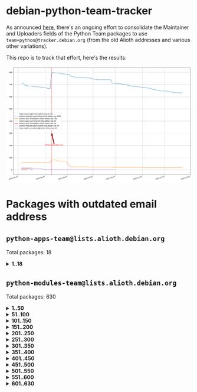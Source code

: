 # debian-python-team-tracker



As announced [here](https://lists.debian.org/debian-python/2021/08/msg00006.html), there's an ongoing effort to consolidate the Maintainer and Uploaders fields of the Python Team packages to use `team+python@tracker.debian.org` (from the old Alioth addresses and various other variations).



This repo is to track that effort, here's the results:



![Python team emails](images/python_team_emails.svg)


# Packages with outdated email address

## `python-apps-team@lists.alioth.debian.org`
Total packages: 18
<details>
<summary><b>1..18</b></summary>


| # | Package | Version |
| --- | --- | --- |
| 1 | [ctop](https://tracker.debian.org/ctop) | 1.0.0-2.1 |
| 2 | [cython](https://tracker.debian.org/cython) | 0.29.14-1 |
| 3 | [db2twitter](https://tracker.debian.org/db2twitter) | 0.6-1.1 |
| 4 | [dodgy](https://tracker.debian.org/dodgy) | 0.1.9-3 |
| 5 | [etm](https://tracker.debian.org/etm) | 3.2.30-1.1 |
| 6 | [firmware-microbit-micropython](https://tracker.debian.org/firmware-microbit-micropython) | 1.0.1-2 |
| 7 | [freealchemist](https://tracker.debian.org/freealchemist) | 0.5-1.1 |
| 8 | [kanboard-cli](https://tracker.debian.org/kanboard-cli) | 0.0.2-1.1 |
| 9 | [lightyears](https://tracker.debian.org/lightyears) | 1.4-2 |
| 10 | [muttdown](https://tracker.debian.org/muttdown) | 0.3.4-1 |
| 11 | [pelican](https://tracker.debian.org/pelican) | 4.0.1+dfsg-1.1 |
| 12 | [pipenv](https://tracker.debian.org/pipenv) | 11.9.0-1.1 |
| 13 | [prospector](https://tracker.debian.org/prospector) | 1.1.7-2 |
| 14 | [pybik](https://tracker.debian.org/pybik) | 3.0-3.1 |
| 15 | [retweet](https://tracker.debian.org/retweet) | 0.10-1.1 |
| 16 | [sen](https://tracker.debian.org/sen) | 0.6.1-0.1 |
| 17 | [sinntp](https://tracker.debian.org/sinntp) | 1.6-1.2 |
| 18 | [smem](https://tracker.debian.org/smem) | 1.5-1.1 |
</details>

## `python-modules-team@lists.alioth.debian.org`
Total packages: 630
<details>
<summary><b>1..50</b></summary>


| # | Package | Version |
| --- | --- | --- |
| 1 | [anorack](https://tracker.debian.org/anorack) | 0.2.7-1 |
| 2 | [anosql](https://tracker.debian.org/anosql) | 1.0.1-1 |
| 3 | [appdirs](https://tracker.debian.org/appdirs) | 1.4.4-1 |
| 4 | [asn1crypto](https://tracker.debian.org/asn1crypto) | 1.4.0-1 |
| 5 | [astral](https://tracker.debian.org/astral) | 1.6.1-2 |
| 6 | [authres](https://tracker.debian.org/authres) | 1.2.0-2 |
| 7 | [automat](https://tracker.debian.org/automat) | 20.2.0-1 |
| 8 | [azure-cosmos-table-python](https://tracker.debian.org/azure-cosmos-table-python) | 1.0.5+git20191025-5 |
| 9 | [bdist-nsi](https://tracker.debian.org/bdist-nsi) | 0.1.5-2 |
| 10 | [behave](https://tracker.debian.org/behave) | 1.2.6-3 |
| 11 | [bernhard](https://tracker.debian.org/bernhard) | 0.2.6-2 |
| 12 | [betamax](https://tracker.debian.org/betamax) | 0.8.1-2 |
| 13 | [bibtexparser](https://tracker.debian.org/bibtexparser) | 1.1.0+ds-3 |
| 14 | [binaryornot](https://tracker.debian.org/binaryornot) | 0.4.4+dfsg-4 |
| 15 | [bitstruct](https://tracker.debian.org/bitstruct) | 8.9.0-1 |
| 16 | [case](https://tracker.debian.org/case) | 1.5.3+dfsg-3 |
| 17 | [celery-batches](https://tracker.debian.org/celery-batches) | 0.2-2 |
| 18 | [celery-haystack](https://tracker.debian.org/celery-haystack) | 0.10-4 |
| 19 | [cerealizer](https://tracker.debian.org/cerealizer) | 0.8.1-3 |
| 20 | [chardet](https://tracker.debian.org/chardet) | 4.0.0-1 |
| 21 | [chargebee-python](https://tracker.debian.org/chargebee-python) | 1.6.6-1 |
| 22 | [chargebee2-python](https://tracker.debian.org/chargebee2-python) | 2.7.3-1 |
| 23 | [circuits](https://tracker.debian.org/circuits) | 3.1.0+ds1-2 |
| 24 | [codicefiscale](https://tracker.debian.org/codicefiscale) | 0.9+ds0-2 |
| 25 | [colorclass](https://tracker.debian.org/colorclass) | 2.2.0-2.1 |
| 26 | [colorspacious](https://tracker.debian.org/colorspacious) | 1.1.2-2 |
| 27 | [commonmark](https://tracker.debian.org/commonmark) | 0.9.1-3 |
| 28 | [constantly](https://tracker.debian.org/constantly) | 15.1.0-2 |
| 29 | [contextlib2](https://tracker.debian.org/contextlib2) | 0.6.0.post1-1 |
| 30 | [cookiecutter](https://tracker.debian.org/cookiecutter) | 1.7.3-1 |
| 31 | [coreapi](https://tracker.debian.org/coreapi) | 2.3.3-4 |
| 32 | [coreschema](https://tracker.debian.org/coreschema) | 0.0.4-3 |
| 33 | [cov-core](https://tracker.debian.org/cov-core) | 1.15.0-3 |
| 34 | [cppy](https://tracker.debian.org/cppy) | 1.1.0-2 |
| 35 | [cram](https://tracker.debian.org/cram) | 0.7-4 |
| 36 | [cssutils](https://tracker.debian.org/cssutils) | 1.0.2-3 |
| 37 | [d2to1](https://tracker.debian.org/d2to1) | 0.2.12-2 |
| 38 | [deap](https://tracker.debian.org/deap) | 1.3.1-2 |
| 39 | [debiancontributors](https://tracker.debian.org/debiancontributors) | 0.7.8-2 |
| 40 | [devpi-common](https://tracker.debian.org/devpi-common) | 3.2.2-1.1 |
| 41 | [django-ajax-selects](https://tracker.debian.org/django-ajax-selects) | 1.7.0-3 |
| 42 | [django-anymail](https://tracker.debian.org/django-anymail) | 7.1.0-1 |
| 43 | [django-bitfield](https://tracker.debian.org/django-bitfield) | 1.9.6-2 |
| 44 | [django-dirtyfields](https://tracker.debian.org/django-dirtyfields) | 1.3.1-2 |
| 45 | [django-downloadview](https://tracker.debian.org/django-downloadview) | 2.1.1-1 |
| 46 | [django-environ](https://tracker.debian.org/django-environ) | 0.4.4-2 |
| 47 | [django-filter](https://tracker.debian.org/django-filter) | 2.4.0-1 |
| 48 | [django-hvad](https://tracker.debian.org/django-hvad) | 1.8.0-1.1 |
| 49 | [django-impersonate](https://tracker.debian.org/django-impersonate) | 1.5-1 |
| 50 | [django-js-reverse](https://tracker.debian.org/django-js-reverse) | 0.7.3-1.1 |
</details>
<details>
<summary><b>51..100</b></summary>

| # | Package | Version |
| --- | --- | --- |
| 51 | [django-macaddress](https://tracker.debian.org/django-macaddress) | 1.5.0-2 |
| 52 | [django-markupfield](https://tracker.debian.org/django-markupfield) | 2.0.0-1 |
| 53 | [django-memoize](https://tracker.debian.org/django-memoize) | 2.2.0+dfsg-1 |
| 54 | [django-nose](https://tracker.debian.org/django-nose) | 1.4.6-2.1 |
| 55 | [django-notification](https://tracker.debian.org/django-notification) | 1.2.0-3 |
| 56 | [django-organizations](https://tracker.debian.org/django-organizations) | 1.1.2-1 |
| 57 | [django-pagination](https://tracker.debian.org/django-pagination) | 1.0.7-4 |
| 58 | [django-paintstore](https://tracker.debian.org/django-paintstore) | 0.2-4 |
| 59 | [django-picklefield](https://tracker.debian.org/django-picklefield) | 3.0.1-1 |
| 60 | [django-pipeline](https://tracker.debian.org/django-pipeline) | 1.6.14-3 |
| 61 | [django-q](https://tracker.debian.org/django-q) | 1.2.1-1 |
| 62 | [django-recurrence](https://tracker.debian.org/django-recurrence) | 1.10.3-1 |
| 63 | [django-redis-sessions](https://tracker.debian.org/django-redis-sessions) | 0.6.1-2 |
| 64 | [django-simple-redis-admin](https://tracker.debian.org/django-simple-redis-admin) | 1.4.0-2 |
| 65 | [django-stronghold](https://tracker.debian.org/django-stronghold) | 0.3.0+debian-2 |
| 66 | [django-webpack-loader](https://tracker.debian.org/django-webpack-loader) | 0.6.0-2 |
| 67 | [django-websocket-redis](https://tracker.debian.org/django-websocket-redis) | 0.4.7-2 |
| 68 | [django-wkhtmltopdf](https://tracker.debian.org/django-wkhtmltopdf) | 3.3.0-1 |
| 69 | [django-xmlrpc](https://tracker.debian.org/django-xmlrpc) | 0.1.8-2 |
| 70 | [djangorestframework-api-key](https://tracker.debian.org/djangorestframework-api-key) | 2.0.0-2 |
| 71 | [dkimpy](https://tracker.debian.org/dkimpy) | 1.0.5-1 |
| 72 | [dnsdiag](https://tracker.debian.org/dnsdiag) | 1.7.0-1.1 |
| 73 | [dockerpty](https://tracker.debian.org/dockerpty) | 0.4.1-2 |
| 74 | [dominate](https://tracker.debian.org/dominate) | 2.3.1-2 |
| 75 | [doublex](https://tracker.debian.org/doublex) | 1.9.2-1 |
| 76 | [drf-generators](https://tracker.debian.org/drf-generators) | 0.5.0-1 |
| 77 | [elasticsearch-curator](https://tracker.debian.org/elasticsearch-curator) | 5.8.1-1 |
| 78 | [entrypoints](https://tracker.debian.org/entrypoints) | 0.3-3 |
| 79 | [enum34](https://tracker.debian.org/enum34) | 1.1.6-4 |
| 80 | [enzyme](https://tracker.debian.org/enzyme) | 0.4.1-2 |
| 81 | [exam](https://tracker.debian.org/exam) | 0.10.5-3 |
| 82 | [factory-boy](https://tracker.debian.org/factory-boy) | 2.11.1-3 |
| 83 | [faker](https://tracker.debian.org/faker) | 0.9.3-0.1 |
| 84 | [fakesleep](https://tracker.debian.org/fakesleep) | 0.1-2 |
| 85 | [fastchunking](https://tracker.debian.org/fastchunking) | 0.0.3-2 |
| 86 | [feedgenerator](https://tracker.debian.org/feedgenerator) | 1.9-2 |
| 87 | [flake8-polyfill](https://tracker.debian.org/flake8-polyfill) | 1.0.2-2 |
| 88 | [flask-api](https://tracker.debian.org/flask-api) | 1.1+dfsg-1.1 |
| 89 | [flask-assets](https://tracker.debian.org/flask-assets) | 2.0-1 |
| 90 | [flask-babelex](https://tracker.debian.org/flask-babelex) | 0.9.4-1 |
| 91 | [flask-bcrypt](https://tracker.debian.org/flask-bcrypt) | 0.7.1-2 |
| 92 | [flask-compress](https://tracker.debian.org/flask-compress) | 1.4.0-3 |
| 93 | [flask-gravatar](https://tracker.debian.org/flask-gravatar) | 0.4.2-2 |
| 94 | [flask-htmlmin](https://tracker.debian.org/flask-htmlmin) | 1.3.2-2 |
| 95 | [flask-ldapconn](https://tracker.debian.org/flask-ldapconn) | 0.7.2-1.1 |
| 96 | [flask-limiter](https://tracker.debian.org/flask-limiter) | 1.0.1-2 |
| 97 | [flask-login](https://tracker.debian.org/flask-login) | 0.5.0-1 |
| 98 | [flask-mail](https://tracker.debian.org/flask-mail) | 0.9.1+dfsg1-1.1 |
| 99 | [flask-mongoengine](https://tracker.debian.org/flask-mongoengine) | 0.9.3-4 |
| 100 | [flask-multistatic](https://tracker.debian.org/flask-multistatic) | 1.0-2 |
</details>
<details>
<summary><b>101..150</b></summary>

| # | Package | Version |
| --- | --- | --- |
| 101 | [flask-paranoid](https://tracker.debian.org/flask-paranoid) | 0.2.0-3.1 |
| 102 | [flask-script](https://tracker.debian.org/flask-script) | 2.0.6-2 |
| 103 | [flask-silk](https://tracker.debian.org/flask-silk) | 0.2-18 |
| 104 | [flask-wtf](https://tracker.debian.org/flask-wtf) | 0.14.3-1 |
| 105 | [flufl.bounce](https://tracker.debian.org/flufl.bounce) | 3.0.1-1 |
| 106 | [flufl.enum](https://tracker.debian.org/flufl.enum) | 4.1.1-3 |
| 107 | [flufl.i18n](https://tracker.debian.org/flufl.i18n) | 3.0.1-1 |
| 108 | [flufl.lock](https://tracker.debian.org/flufl.lock) | 5.0.1-1 |
| 109 | [flufl.password](https://tracker.debian.org/flufl.password) | 1.3-3 |
| 110 | [flufl.testing](https://tracker.debian.org/flufl.testing) | 0.7-2 |
| 111 | [gerritlib](https://tracker.debian.org/gerritlib) | 0.8.0-2 |
| 112 | [gmplot](https://tracker.debian.org/gmplot) | 1.2.0-2 |
| 113 | [gtextfsm](https://tracker.debian.org/gtextfsm) | 1.1.0-2 |
| 114 | [gtts](https://tracker.debian.org/gtts) | 2.0.3-1 |
| 115 | [gtts-token](https://tracker.debian.org/gtts-token) | 1.1.3-1 |
| 116 | [guzzle-sphinx-theme](https://tracker.debian.org/guzzle-sphinx-theme) | 0.7.11-5 |
| 117 | [hachoir](https://tracker.debian.org/hachoir) | 3.1.0+dfsg-3 |
| 118 | [haproxy-log-analysis](https://tracker.debian.org/haproxy-log-analysis) | 2.0~b0-2 |
| 119 | [heapdict](https://tracker.debian.org/heapdict) | 1.0.1-1 |
| 120 | [hiro](https://tracker.debian.org/hiro) | 0.5-2 |
| 121 | [hypothesis-auto](https://tracker.debian.org/hypothesis-auto) | 1.1.4-2 |
| 122 | [importmagic](https://tracker.debian.org/importmagic) | 0.1.7-2 |
| 123 | [inflection](https://tracker.debian.org/inflection) | 0.3.1-2 |
| 124 | [isodate](https://tracker.debian.org/isodate) | 0.6.0-2 |
| 125 | [itypes](https://tracker.debian.org/itypes) | 1.1.0-4 |
| 126 | [jaraco.itertools](https://tracker.debian.org/jaraco.itertools) | 2.0.1-4 |
| 127 | [javaproperties](https://tracker.debian.org/javaproperties) | 0.7.0-1 |
| 128 | [jinja2-time](https://tracker.debian.org/jinja2-time) | 0.2.0-2 |
| 129 | [jpylyzer](https://tracker.debian.org/jpylyzer) | 2.0.0-3 |
| 130 | [json-tricks](https://tracker.debian.org/json-tricks) | 3.11.0-2 |
| 131 | [jsonhyperschema-codec](https://tracker.debian.org/jsonhyperschema-codec) | 1.0.3-2 |
| 132 | [junos-eznc](https://tracker.debian.org/junos-eznc) | 2.1.7-3 |
| 133 | [jupyter-sphinx-theme](https://tracker.debian.org/jupyter-sphinx-theme) | 0.0.6+ds1-10 |
| 134 | [kitchen](https://tracker.debian.org/kitchen) | 1.2.6-2 |
| 135 | [kivy](https://tracker.debian.org/kivy) | 1.11.0-2 |
| 136 | [lazr.delegates](https://tracker.debian.org/lazr.delegates) | 2.0.3-2 |
| 137 | [lazr.smtptest](https://tracker.debian.org/lazr.smtptest) | 2.0.3-2 |
| 138 | [lexicon](https://tracker.debian.org/lexicon) | 3.3.17-1 |
| 139 | [libthumbor](https://tracker.debian.org/libthumbor) | 1.3.3-2 |
| 140 | [logilab-constraint](https://tracker.debian.org/logilab-constraint) | 0.6.0-2 |
| 141 | [mako](https://tracker.debian.org/mako) | 1.1.3+ds1-2 |
| 142 | [manuel](https://tracker.debian.org/manuel) | 1.10.1-2 |
| 143 | [markupsafe](https://tracker.debian.org/markupsafe) | 1.1.1-1 |
| 144 | [mercurial-extension-utils](https://tracker.debian.org/mercurial-extension-utils) | 1.5.1-1 |
| 145 | [mercurial-extension-utils](https://tracker.debian.org/mercurial-extension-utils) | 1.5.1-3 |
| 146 | [mercurial-keyring](https://tracker.debian.org/mercurial-keyring) | 1.3.1-3 |
| 147 | [microsoft-authentication-extensions-for-python](https://tracker.debian.org/microsoft-authentication-extensions-for-python) | 0.3.0-1 |
| 148 | [milksnake](https://tracker.debian.org/milksnake) | 0.1.5-1 |
| 149 | [mimerender](https://tracker.debian.org/mimerender) | 0.6.0-2 |
| 150 | [mmllib](https://tracker.debian.org/mmllib) | 0.3.0.post1-2 |
</details>
<details>
<summary><b>151..200</b></summary>

| # | Package | Version |
| --- | --- | --- |
| 151 | [mockldap](https://tracker.debian.org/mockldap) | 0.3.0-4 |
| 152 | [modernize](https://tracker.debian.org/modernize) | 0.7-2 |
| 153 | [moksha.common](https://tracker.debian.org/moksha.common) | 1.2.5-4 |
| 154 | [mrtparse](https://tracker.debian.org/mrtparse) | 1.6-2 |
| 155 | [musicbrainzngs](https://tracker.debian.org/musicbrainzngs) | 0.7.1-2 |
| 156 | [mutagen](https://tracker.debian.org/mutagen) | 1.45.1-2 |
| 157 | [mwic](https://tracker.debian.org/mwic) | 0.7.8-1 |
| 158 | [mysql-connector-python](https://tracker.debian.org/mysql-connector-python) | 8.0.15-2 |
| 159 | [nb2plots](https://tracker.debian.org/nb2plots) | 0.6-2 |
| 160 | [netmiko](https://tracker.debian.org/netmiko) | 2.4.2-1 |
| 161 | [networkx](https://tracker.debian.org/networkx) | 2.5+ds-2 |
| 162 | [nose](https://tracker.debian.org/nose) | 1.3.7-6 |
| 163 | [nose2](https://tracker.debian.org/nose2) | 0.9.2-1 |
| 164 | [nose2-cov](https://tracker.debian.org/nose2-cov) | 1.0a4-3 |
| 165 | [ntplib](https://tracker.debian.org/ntplib) | 0.3.3-2 |
| 166 | [numpy-stl](https://tracker.debian.org/numpy-stl) | 2.9.0-1 |
| 167 | [numpydoc](https://tracker.debian.org/numpydoc) | 1.1.0-3 |
| 168 | [obsub](https://tracker.debian.org/obsub) | 0.2-4 |
| 169 | [okasha](https://tracker.debian.org/okasha) | 0.2.4-4 |
| 170 | [overpass](https://tracker.debian.org/overpass) | 0.7-1 |
| 171 | [pastescript](https://tracker.debian.org/pastescript) | 2.0.2-4 |
| 172 | [pcapy](https://tracker.debian.org/pcapy) | 0.11.4-2 |
| 173 | [pdfkit](https://tracker.debian.org/pdfkit) | 0.6.1-2 |
| 174 | [pep8](https://tracker.debian.org/pep8) | 1.7.1-9 |
| 175 | [pep8-naming](https://tracker.debian.org/pep8-naming) | 0.10.0-1 |
| 176 | [pg8000](https://tracker.debian.org/pg8000) | 1.10.6-2 |
| 177 | [pidcat](https://tracker.debian.org/pidcat) | 2.1.0-4 |
| 178 | [pilkit](https://tracker.debian.org/pilkit) | 2.0-3 |
| 179 | [plastex](https://tracker.debian.org/plastex) | 2.1-2 |
| 180 | [ply](https://tracker.debian.org/ply) | 3.11-4 |
| 181 | [portio](https://tracker.debian.org/portio) | 0.5-4 |
| 182 | [postgresfixture](https://tracker.debian.org/postgresfixture) | 0.4.2-1 |
| 183 | [power](https://tracker.debian.org/power) | 1.4+dfsg-4 |
| 184 | [pprintpp](https://tracker.debian.org/pprintpp) | 0.4.0-2 |
| 185 | [preggy](https://tracker.debian.org/preggy) | 1.4.4-1 |
| 186 | [prettytable](https://tracker.debian.org/prettytable) | 0.7.2-5 |
| 187 | [proxmoxer](https://tracker.debian.org/proxmoxer) | 1.0.3-2 |
| 188 | [ptable](https://tracker.debian.org/ptable) | 0.9.2-2 |
| 189 | [py-macaroon-bakery](https://tracker.debian.org/py-macaroon-bakery) | 1.3.1-1 |
| 190 | [py-radix](https://tracker.debian.org/py-radix) | 0.10.0-3 |
| 191 | [py3dns](https://tracker.debian.org/py3dns) | 3.2.1-1 |
| 192 | [pyasn1](https://tracker.debian.org/pyasn1) | 0.4.8-1 |
| 193 | [pybindgen](https://tracker.debian.org/pybindgen) | 0.20.0+dfsg1-2 |
| 194 | [pycairo](https://tracker.debian.org/pycairo) | 1.16.2-3 |
| 195 | [pycairo](https://tracker.debian.org/pycairo) | 1.16.2-4 |
| 196 | [pycallgraph](https://tracker.debian.org/pycallgraph) | 1.1.3-1.2 |
| 197 | [pycifrw](https://tracker.debian.org/pycifrw) | 4.4-2 |
| 198 | [pyclamd](https://tracker.debian.org/pyclamd) | 0.4.0-2 |
| 199 | [pycodestyle](https://tracker.debian.org/pycodestyle) | 2.6.0-1 |
| 200 | [pycparser](https://tracker.debian.org/pycparser) | 2.20-3 |
</details>
<details>
<summary><b>201..250</b></summary>

| # | Package | Version |
| --- | --- | --- |
| 201 | [pycxx](https://tracker.debian.org/pycxx) | 7.1.4-0.2 |
| 202 | [pydbus](https://tracker.debian.org/pydbus) | 0.6.0-4 |
| 203 | [pydenticon](https://tracker.debian.org/pydenticon) | 0.3.1-2 |
| 204 | [pydispatcher](https://tracker.debian.org/pydispatcher) | 2.0.5-2 |
| 205 | [pydle](https://tracker.debian.org/pydle) | 0.9.4-2 |
| 206 | [pyeapi](https://tracker.debian.org/pyeapi) | 0.8.1-2 |
| 207 | [pyee](https://tracker.debian.org/pyee) | 7.0.2-1 |
| 208 | [pyenchant](https://tracker.debian.org/pyenchant) | 3.2.0-1 |
| 209 | [pyfg](https://tracker.debian.org/pyfg) | 0.50-2 |
| 210 | [pyfiglet](https://tracker.debian.org/pyfiglet) | 0.8.0+dfsg-1 |
| 211 | [pyfribidi](https://tracker.debian.org/pyfribidi) | 0.12.0+repack-7 |
| 212 | [pygame](https://tracker.debian.org/pygame) | 1.9.6+dfsg-2 |
| 213 | [pygeoif](https://tracker.debian.org/pygeoif) | 0.7-2 |
| 214 | [pygments](https://tracker.debian.org/pygments) | 2.3.1+dfsg-3 |
| 215 | [pygtail](https://tracker.debian.org/pygtail) | 0.6.1-2 |
| 216 | [pygtkspellcheck](https://tracker.debian.org/pygtkspellcheck) | 4.0.5-2 |
| 217 | [pyhamcrest](https://tracker.debian.org/pyhamcrest) | 1.9.0-3 |
| 218 | [pyinotify](https://tracker.debian.org/pyinotify) | 0.9.6-1.3 |
| 219 | [pyiosxr](https://tracker.debian.org/pyiosxr) | 0.52-1.1 |
| 220 | [pyjavaproperties](https://tracker.debian.org/pyjavaproperties) | 0.7-2 |
| 221 | [pyjokes](https://tracker.debian.org/pyjokes) | 0.5.0-3 |
| 222 | [pykcs11](https://tracker.debian.org/pykcs11) | 1.5.10-1 |
| 223 | [pylama](https://tracker.debian.org/pylama) | 7.4.3-3 |
| 224 | [pylibmc](https://tracker.debian.org/pylibmc) | 1.5.2-3 |
| 225 | [pylint-celery](https://tracker.debian.org/pylint-celery) | 0.3-5 |
| 226 | [pylint-common](https://tracker.debian.org/pylint-common) | 0.2.5-4 |
| 227 | [pylint-django](https://tracker.debian.org/pylint-django) | 2.0.13-1 |
| 228 | [pylint-flask](https://tracker.debian.org/pylint-flask) | 0.5-4 |
| 229 | [pylint-plugin-utils](https://tracker.debian.org/pylint-plugin-utils) | 0.6-1 |
| 230 | [pymacs](https://tracker.debian.org/pymacs) | 0.25-3 |
| 231 | [pymilter](https://tracker.debian.org/pymilter) | 1.0.4-2 |
| 232 | [pymodbus](https://tracker.debian.org/pymodbus) | 2.1.0+dfsg-2 |
| 233 | [pymssql](https://tracker.debian.org/pymssql) | 2.1.4+dfsg-3 |
| 234 | [pynag](https://tracker.debian.org/pynag) | 1.1.2+dfsg-2 |
| 235 | [pynliner](https://tracker.debian.org/pynliner) | 0.8.0-2 |
| 236 | [pyopengl](https://tracker.debian.org/pyopengl) | 3.1.5+dfsg-1 |
| 237 | [pyparsing](https://tracker.debian.org/pyparsing) | 2.4.7-1 |
| 238 | [pyphen](https://tracker.debian.org/pyphen) | 0.9.5-3 |
| 239 | [pyprind](https://tracker.debian.org/pyprind) | 2.11.2-2 |
| 240 | [pyquery](https://tracker.debian.org/pyquery) | 1.2.9-4 |
| 241 | [pyrad](https://tracker.debian.org/pyrad) | 2.1-2 |
| 242 | [pyrsistent](https://tracker.debian.org/pyrsistent) | 0.15.5-1 |
| 243 | [pysimplesoap](https://tracker.debian.org/pysimplesoap) | 1.16.2-3 |
| 244 | [pysmi](https://tracker.debian.org/pysmi) | 0.3.2-2 |
| 245 | [pysodium](https://tracker.debian.org/pysodium) | 0.7.0-2 |
| 246 | [pyspf](https://tracker.debian.org/pyspf) | 2.0.14-2 |
| 247 | [pysrt](https://tracker.debian.org/pysrt) | 1.0.1-2 |
| 248 | [pyssim](https://tracker.debian.org/pyssim) | 0.2-2 |
| 249 | [pytaglib](https://tracker.debian.org/pytaglib) | 0.3.6+dfsg-2 |
| 250 | [pytds](https://tracker.debian.org/pytds) | 1.10.0-1 |
</details>
<details>
<summary><b>251..300</b></summary>

| # | Package | Version |
| --- | --- | --- |
| 251 | [pytest-arraydiff](https://tracker.debian.org/pytest-arraydiff) | 0.3-1 |
| 252 | [pytest-bdd](https://tracker.debian.org/pytest-bdd) | 3.2.1-1 |
| 253 | [pytest-cookies](https://tracker.debian.org/pytest-cookies) | 0.4.0-1 |
| 254 | [pytest-django](https://tracker.debian.org/pytest-django) | 3.5.1-1 |
| 255 | [pytest-expect](https://tracker.debian.org/pytest-expect) | 1.1.0-2 |
| 256 | [pytest-forked](https://tracker.debian.org/pytest-forked) | 1.3.0-1 |
| 257 | [pytest-httpbin](https://tracker.debian.org/pytest-httpbin) | 1.0.0-2 |
| 258 | [pytest-instafail](https://tracker.debian.org/pytest-instafail) | 0.4.2-1 |
| 259 | [pytest-remotedata](https://tracker.debian.org/pytest-remotedata) | 0.3.2-1 |
| 260 | [pytest-runner](https://tracker.debian.org/pytest-runner) | 2.11.1-1.2 |
| 261 | [pytest-sugar](https://tracker.debian.org/pytest-sugar) | 0.9.4-1 |
| 262 | [pytest-tornado](https://tracker.debian.org/pytest-tornado) | 0.8.1-1 |
| 263 | [pytest-vcr](https://tracker.debian.org/pytest-vcr) | 1.0.2-2 |
| 264 | [python-activipy](https://tracker.debian.org/python-activipy) | 0.1-7 |
| 265 | [python-adal](https://tracker.debian.org/python-adal) | 1.2.2-1 |
| 266 | [python-agate-excel](https://tracker.debian.org/python-agate-excel) | 0.2.3-1 |
| 267 | [python-aiohttp-security](https://tracker.debian.org/python-aiohttp-security) | 0.4.0-2 |
| 268 | [python-aiohttp-session](https://tracker.debian.org/python-aiohttp-session) | 2.9.0-2 |
| 269 | [python-aioinflux](https://tracker.debian.org/python-aioinflux) | 0.9.0-2 |
| 270 | [python-aiomeasures](https://tracker.debian.org/python-aiomeasures) | 0.5.14-3 |
| 271 | [python-amqplib](https://tracker.debian.org/python-amqplib) | 1.0.2-2 |
| 272 | [python-apptools](https://tracker.debian.org/python-apptools) | 4.5.0-1.1 |
| 273 | [python-aptly](https://tracker.debian.org/python-aptly) | 0.12.10-2 |
| 274 | [python-args](https://tracker.debian.org/python-args) | 0.1.0-3 |
| 275 | [python-arpy](https://tracker.debian.org/python-arpy) | 1.1.1-4 |
| 276 | [python-astor](https://tracker.debian.org/python-astor) | 0.8.1-1 |
| 277 | [python-async-timeout](https://tracker.debian.org/python-async-timeout) | 3.0.1-1.1 |
| 278 | [python-base58](https://tracker.debian.org/python-base58) | 1.0.3-1.1 |
| 279 | [python-bcdoc](https://tracker.debian.org/python-bcdoc) | 0.16.0-2 |
| 280 | [python-bioblend](https://tracker.debian.org/python-bioblend) | 0.7.0-3 |
| 281 | [python-bitbucket-api](https://tracker.debian.org/python-bitbucket-api) | 0.5.0-3 |
| 282 | [python-box](https://tracker.debian.org/python-box) | 3.4.6-2 |
| 283 | [python-btrees](https://tracker.debian.org/python-btrees) | 4.3.1-2 |
| 284 | [python-cachecontrol](https://tracker.debian.org/python-cachecontrol) | 0.12.6-1 |
| 285 | [python-can](https://tracker.debian.org/python-can) | 3.3.2.final~github-2 |
| 286 | [python-cement](https://tracker.debian.org/python-cement) | 2.10.0-2 |
| 287 | [python-cerberus](https://tracker.debian.org/python-cerberus) | 1.3.2-1 |
| 288 | [python-click-log](https://tracker.debian.org/python-click-log) | 0.2.1-2 |
| 289 | [python-click-threading](https://tracker.debian.org/python-click-threading) | 0.4.4-2 |
| 290 | [python-clint](https://tracker.debian.org/python-clint) | 0.5.1-3 |
| 291 | [python-cluster](https://tracker.debian.org/python-cluster) | 1.3.3-3 |
| 292 | [python-cmarkgfm](https://tracker.debian.org/python-cmarkgfm) | 0.4.2-1 |
| 293 | [python-coloredlogs](https://tracker.debian.org/python-coloredlogs) | 7.3-2 |
| 294 | [python-colour](https://tracker.debian.org/python-colour) | 0.1.5-2 |
| 295 | [python-commentjson](https://tracker.debian.org/python-commentjson) | 0.8.3-2 |
| 296 | [python-consul](https://tracker.debian.org/python-consul) | 0.7.1-1.1 |
| 297 | [python-cookies](https://tracker.debian.org/python-cookies) | 2.2.1-3 |
| 298 | [python-cpuinfo](https://tracker.debian.org/python-cpuinfo) | 5.0.0-2 |
| 299 | [python-crcmod](https://tracker.debian.org/python-crcmod) | 1.7+dfsg-2 |
| 300 | [python-cs](https://tracker.debian.org/python-cs) | 2.7.1-1 |
</details>
<details>
<summary><b>301..350</b></summary>

| # | Package | Version |
| --- | --- | --- |
| 301 | [python-cssselect2](https://tracker.debian.org/python-cssselect2) | 0.3.0-1 |
| 302 | [python-dbfread](https://tracker.debian.org/python-dbfread) | 2.0.7-3 |
| 303 | [python-decorator](https://tracker.debian.org/python-decorator) | 4.4.2-2 |
| 304 | [python-demjson](https://tracker.debian.org/python-demjson) | 2.2.4-5 |
| 305 | [python-diaspy](https://tracker.debian.org/python-diaspy) | 0.6.0-2 |
| 306 | [python-dict2xml](https://tracker.debian.org/python-dict2xml) | 1.7.0-1 |
| 307 | [python-dictobj](https://tracker.debian.org/python-dictobj) | 0.4-4 |
| 308 | [python-distro](https://tracker.debian.org/python-distro) | 1.5.0-1 |
| 309 | [python-distutils-extra](https://tracker.debian.org/python-distutils-extra) | 2.45 |
| 310 | [python-django-casclient](https://tracker.debian.org/python-django-casclient) | 1.5.3-1 |
| 311 | [python-django-dbconn-retry](https://tracker.debian.org/python-django-dbconn-retry) | 0.1.5-1.1 |
| 312 | [python-django-etcd-settings](https://tracker.debian.org/python-django-etcd-settings) | 0.1.13+dfsg-3 |
| 313 | [python-django-gravatar2](https://tracker.debian.org/python-django-gravatar2) | 1.4.4-2 |
| 314 | [python-django-jsonfield](https://tracker.debian.org/python-django-jsonfield) | 1.4.0-2 |
| 315 | [python-django-push-notifications](https://tracker.debian.org/python-django-push-notifications) | 1.4.1-1 |
| 316 | [python-django-simple-history](https://tracker.debian.org/python-django-simple-history) | 2.7.0-1.1 |
| 317 | [python-django-split-settings](https://tracker.debian.org/python-django-split-settings) | 0.3.0-2 |
| 318 | [python-dnslib](https://tracker.debian.org/python-dnslib) | 0.9.14-1 |
| 319 | [python-docutils](https://tracker.debian.org/python-docutils) | 0.16+dfsg-2 |
| 320 | [python-doubleratchet](https://tracker.debian.org/python-doubleratchet) | 0.6.0-2 |
| 321 | [python-dpkt](https://tracker.debian.org/python-dpkt) | 1.9.2-2 |
| 322 | [python-easywebdav](https://tracker.debian.org/python-easywebdav) | 1.2.0-8 |
| 323 | [python-enable](https://tracker.debian.org/python-enable) | 4.8.1-1 |
| 324 | [python-envisage](https://tracker.debian.org/python-envisage) | 4.9.0-2.1 |
| 325 | [python-envparse](https://tracker.debian.org/python-envparse) | 0.2.0-2 |
| 326 | [python-envs](https://tracker.debian.org/python-envs) | 1.2.6-1.1 |
| 327 | [python-epc](https://tracker.debian.org/python-epc) | 0.0.5-3 |
| 328 | [python-etcd](https://tracker.debian.org/python-etcd) | 0.4.5-2 |
| 329 | [python-ethtool](https://tracker.debian.org/python-ethtool) | 0.14-3 |
| 330 | [python-ewmh](https://tracker.debian.org/python-ewmh) | 0.1.6-2 |
| 331 | [python-exchangelib](https://tracker.debian.org/python-exchangelib) | 3.2.0-1 |
| 332 | [python-exotel](https://tracker.debian.org/python-exotel) | 0.1.5-2 |
| 333 | [python-fastimport](https://tracker.debian.org/python-fastimport) | 0.9.8-5 |
| 334 | [python-feather-format](https://tracker.debian.org/python-feather-format) | 0.3.1+dfsg1-4 |
| 335 | [python-flaky](https://tracker.debian.org/python-flaky) | 3.7.0-1 |
| 336 | [python-flask-marshmallow](https://tracker.debian.org/python-flask-marshmallow) | 0.10.1-4 |
| 337 | [python-flask-seeder](https://tracker.debian.org/python-flask-seeder) | 0.1~a2-2 |
| 338 | [python-ftputil](https://tracker.debian.org/python-ftputil) | 3.4-3 |
| 339 | [python-genty](https://tracker.debian.org/python-genty) | 1.3.2-1 |
| 340 | [python-geoip](https://tracker.debian.org/python-geoip) | 1.3.2-3 |
| 341 | [python-geoip2](https://tracker.debian.org/python-geoip2) | 2.9.0+dfsg1-2 |
| 342 | [python-getdns](https://tracker.debian.org/python-getdns) | 1.0.0~b1-2 |
| 343 | [python-gflags](https://tracker.debian.org/python-gflags) | 1.5.1-7 |
| 344 | [python-glob2](https://tracker.debian.org/python-glob2) | 0.5-3 |
| 345 | [python-gntp](https://tracker.debian.org/python-gntp) | 1.0.3-2 |
| 346 | [python-guizero](https://tracker.debian.org/python-guizero) | 1.1.0+dfsg1-2 |
| 347 | [python-hashids](https://tracker.debian.org/python-hashids) | 1.3.1-1 |
| 348 | [python-hidapi](https://tracker.debian.org/python-hidapi) | 0.9.0.post3-2 |
| 349 | [python-hiredis](https://tracker.debian.org/python-hiredis) | 1.0.1-1 |
| 350 | [python-hpilo](https://tracker.debian.org/python-hpilo) | 4.3-3 |
</details>
<details>
<summary><b>351..400</b></summary>

| # | Package | Version |
| --- | --- | --- |
| 351 | [python-html2text](https://tracker.debian.org/python-html2text) | 2020.1.16-1 |
| 352 | [python-http-parser](https://tracker.debian.org/python-http-parser) | 0.9.0-1 |
| 353 | [python-httptools](https://tracker.debian.org/python-httptools) | 0.1.1-1 |
| 354 | [python-icalendar](https://tracker.debian.org/python-icalendar) | 4.0.3-4 |
| 355 | [python-idna](https://tracker.debian.org/python-idna) | 2.10-1 |
| 356 | [python-iniparse](https://tracker.debian.org/python-iniparse) | 0.4-3 |
| 357 | [python-ipaddr](https://tracker.debian.org/python-ipaddr) | 2.2.0-4 |
| 358 | [python-ipaddress](https://tracker.debian.org/python-ipaddress) | 1.0.23-1 |
| 359 | [python-ipfix](https://tracker.debian.org/python-ipfix) | 0.9.7-2 |
| 360 | [python-irodsclient](https://tracker.debian.org/python-irodsclient) | 0.8.1-2 |
| 361 | [python-isc-dhcp-leases](https://tracker.debian.org/python-isc-dhcp-leases) | 0.9.1-2 |
| 362 | [python-iso3166](https://tracker.debian.org/python-iso3166) | 0.8.git20170319-2 |
| 363 | [python-isoweek](https://tracker.debian.org/python-isoweek) | 1.3.3-3 |
| 364 | [python-jmespath](https://tracker.debian.org/python-jmespath) | 0.10.0-1 |
| 365 | [python-jsonrpc](https://tracker.debian.org/python-jsonrpc) | 1.13.0-1 |
| 366 | [python-junit-xml](https://tracker.debian.org/python-junit-xml) | 1.9-1 |
| 367 | [python-kanboard](https://tracker.debian.org/python-kanboard) | 1.0.1-1.1 |
| 368 | [python-keyring](https://tracker.debian.org/python-keyring) | 18.0.1-2 |
| 369 | [python-langdetect](https://tracker.debian.org/python-langdetect) | 1.0.7-4 |
| 370 | [python-ldap](https://tracker.debian.org/python-ldap) | 3.2.0-4 |
| 371 | [python-ldapdomaindump](https://tracker.debian.org/python-ldapdomaindump) | 0.9.3-1 |
| 372 | [python-libguess](https://tracker.debian.org/python-libguess) | 1.1-4 |
| 373 | [python-logfury](https://tracker.debian.org/python-logfury) | 0.1.2-4 |
| 374 | [python-lupa](https://tracker.debian.org/python-lupa) | 1.9+dfsg-1 |
| 375 | [python-mailer](https://tracker.debian.org/python-mailer) | 0.8.1-4 |
| 376 | [python-mastodon](https://tracker.debian.org/python-mastodon) | 1.5.1-1 |
| 377 | [python-mbed-host-tests](https://tracker.debian.org/python-mbed-host-tests) | 1.4.4-3 |
| 378 | [python-mbed-ls](https://tracker.debian.org/python-mbed-ls) | 1.6.2+dfsg-3 |
| 379 | [python-mccabe](https://tracker.debian.org/python-mccabe) | 0.6.1-3 |
| 380 | [python-measurement](https://tracker.debian.org/python-measurement) | 2.0.1-2 |
| 381 | [python-mechanize](https://tracker.debian.org/python-mechanize) | 1:0.4.5-2 |
| 382 | [python-meld3](https://tracker.debian.org/python-meld3) | 1.0.2-3 |
| 383 | [python-mnemonic](https://tracker.debian.org/python-mnemonic) | 0.19-1 |
| 384 | [python-model-mommy](https://tracker.debian.org/python-model-mommy) | 1.6.0-2 |
| 385 | [python-morris](https://tracker.debian.org/python-morris) | 1.2-2 |
| 386 | [python-mpegdash](https://tracker.debian.org/python-mpegdash) | 0.2.0-1 |
| 387 | [python-mpv](https://tracker.debian.org/python-mpv) | 0.5.2-1 |
| 388 | [python-msrestazure](https://tracker.debian.org/python-msrestazure) | 0.6.2-1 |
| 389 | [python-multidict](https://tracker.debian.org/python-multidict) | 5.1.0-1 |
| 390 | [python-munch](https://tracker.debian.org/python-munch) | 2.3.2-2 |
| 391 | [python-murmurhash](https://tracker.debian.org/python-murmurhash) | 1.0.2-1 |
| 392 | [python-nacl](https://tracker.debian.org/python-nacl) | 1.4.0-1 |
| 393 | [python-nine](https://tracker.debian.org/python-nine) | 1.1.0-1 |
| 394 | [python-noise](https://tracker.debian.org/python-noise) | 1.2.3-3 |
| 395 | [python-notify2](https://tracker.debian.org/python-notify2) | 0.3-4 |
| 396 | [python-ntlm-auth](https://tracker.debian.org/python-ntlm-auth) | 1.4.0-1 |
| 397 | [python-oauth](https://tracker.debian.org/python-oauth) | 1.0.1-6 |
| 398 | [python-odf](https://tracker.debian.org/python-odf) | 1.4.1-1 |
| 399 | [python-offtrac](https://tracker.debian.org/python-offtrac) | 0.1.0-2.1 |
| 400 | [python-ofxclient](https://tracker.debian.org/python-ofxclient) | 2.0.4-2 |
</details>
<details>
<summary><b>401..450</b></summary>

| # | Package | Version |
| --- | --- | --- |
| 401 | [python-opcua](https://tracker.debian.org/python-opcua) | 0.98.11-1 |
| 402 | [python-openid-cla](https://tracker.debian.org/python-openid-cla) | 1.2-2 |
| 403 | [python-openid-teams](https://tracker.debian.org/python-openid-teams) | 1.2-2 |
| 404 | [python-openidc-client](https://tracker.debian.org/python-openidc-client) | 0.6.0-1.1 |
| 405 | [python-opentimestamps](https://tracker.debian.org/python-opentimestamps) | 0.4.1-1 |
| 406 | [python-padme](https://tracker.debian.org/python-padme) | 1.1.1-3 |
| 407 | [python-pampy](https://tracker.debian.org/python-pampy) | 1.8.4-2 |
| 408 | [python-pamqp](https://tracker.debian.org/python-pamqp) | 2.3.0-2 |
| 409 | [python-parse-type](https://tracker.debian.org/python-parse-type) | 0.3.4-3 |
| 410 | [python-path-and-address](https://tracker.debian.org/python-path-and-address) | 2.0.1-2 |
| 411 | [python-pathtools](https://tracker.debian.org/python-pathtools) | 0.1.2-4 |
| 412 | [python-paypal](https://tracker.debian.org/python-paypal) | 1.2.5-3 |
| 413 | [python-peakutils](https://tracker.debian.org/python-peakutils) | 1.3.3+ds-2 |
| 414 | [python-pem](https://tracker.debian.org/python-pem) | 19.1.0-1 |
| 415 | [python-persistent](https://tracker.debian.org/python-persistent) | 4.6.4-0.2 |
| 416 | [python-pex](https://tracker.debian.org/python-pex) | 1.1.14-3.1 |
| 417 | [python-pgbouncer](https://tracker.debian.org/python-pgbouncer) | 0.0.9-3 |
| 418 | [python-pgpdump](https://tracker.debian.org/python-pgpdump) | 1.5-2 |
| 419 | [python-pgspecial](https://tracker.debian.org/python-pgspecial) | 1.11.10+dfsg1-1 |
| 420 | [python-phonenumbers](https://tracker.debian.org/python-phonenumbers) | 8.12.1-1 |
| 421 | [python-picklable-itertools](https://tracker.debian.org/python-picklable-itertools) | 0.1.1-3 |
| 422 | [python-pika](https://tracker.debian.org/python-pika) | 0.11.0-5 |
| 423 | [python-plac](https://tracker.debian.org/python-plac) | 0.9.6-1.1 |
| 424 | [python-plaster](https://tracker.debian.org/python-plaster) | 1.0-2 |
| 425 | [python-plaster-pastedeploy](https://tracker.debian.org/python-plaster-pastedeploy) | 0.5-3 |
| 426 | [python-prctl](https://tracker.debian.org/python-prctl) | 1.7-2 |
| 427 | [python-preshed](https://tracker.debian.org/python-preshed) | 3.0.2-1 |
| 428 | [python-pretend](https://tracker.debian.org/python-pretend) | 1.0.9-1 |
| 429 | [python-prettylog](https://tracker.debian.org/python-prettylog) | 0.1.0-2 |
| 430 | [python-priority](https://tracker.debian.org/python-priority) | 1.3.0-3 |
| 431 | [python-progress](https://tracker.debian.org/python-progress) | 1.5-1 |
| 432 | [python-progressbar](https://tracker.debian.org/python-progressbar) | 2.5-2 |
| 433 | [python-protego](https://tracker.debian.org/python-protego) | 0.1.16+dfsg-2 |
| 434 | [python-prov](https://tracker.debian.org/python-prov) | 1.5.2-2 |
| 435 | [python-pskc](https://tracker.debian.org/python-pskc) | 1.1-3 |
| 436 | [python-publicsuffix2](https://tracker.debian.org/python-publicsuffix2) | 2.20191221-2 |
| 437 | [python-py-zipkin](https://tracker.debian.org/python-py-zipkin) | 0.15.0-1.1 |
| 438 | [python-pyasn1-modules](https://tracker.debian.org/python-pyasn1-modules) | 0.2.1-1 |
| 439 | [python-pyface](https://tracker.debian.org/python-pyface) | 6.1.2-2 |
| 440 | [python-pyftpdlib](https://tracker.debian.org/python-pyftpdlib) | 1.5.4-2 |
| 441 | [python-pygerrit2](https://tracker.debian.org/python-pygerrit2) | 2.0.4-2 |
| 442 | [python-pygtrie](https://tracker.debian.org/python-pygtrie) | 2.2-1.1 |
| 443 | [python-pypump](https://tracker.debian.org/python-pypump) | 0.7-3 |
| 444 | [python-pysnmp4-apps](https://tracker.debian.org/python-pysnmp4-apps) | 0.3.2-2.2 |
| 445 | [python-pysnmp4-mibs](https://tracker.debian.org/python-pysnmp4-mibs) | 0.1.3-3 |
| 446 | [python-pytest-benchmark](https://tracker.debian.org/python-pytest-benchmark) | 3.2.2-2 |
| 447 | [python-pyvmomi](https://tracker.debian.org/python-pyvmomi) | 6.7.1-3 |
| 448 | [python-qtpy](https://tracker.debian.org/python-qtpy) | 1.9.0-3 |
| 449 | [python-rarfile](https://tracker.debian.org/python-rarfile) | 3.1-1 |
| 450 | [python-ratelimiter](https://tracker.debian.org/python-ratelimiter) | 1.2.0.post0-1 |
</details>
<details>
<summary><b>451..500</b></summary>

| # | Package | Version |
| --- | --- | --- |
| 451 | [python-redisearch-py](https://tracker.debian.org/python-redisearch-py) | 1.0.0-1 |
| 452 | [python-releases](https://tracker.debian.org/python-releases) | 1.6.3-1 |
| 453 | [python-repoze.lru](https://tracker.debian.org/python-repoze.lru) | 0.7-2 |
| 454 | [python-repoze.sphinx.autointerface](https://tracker.debian.org/python-repoze.sphinx.autointerface) | 0.8-0.2 |
| 455 | [python-repoze.tm2](https://tracker.debian.org/python-repoze.tm2) | 2.0-2 |
| 456 | [python-requests-cache](https://tracker.debian.org/python-requests-cache) | 0.5.2-1 |
| 457 | [python-requests-ntlm](https://tracker.debian.org/python-requests-ntlm) | 1.1.0-1.1 |
| 458 | [python-requirements-detector](https://tracker.debian.org/python-requirements-detector) | 0.6-2 |
| 459 | [python-restless](https://tracker.debian.org/python-restless) | 2.1.1-2 |
| 460 | [python-roman](https://tracker.debian.org/python-roman) | 2.0.0-4 |
| 461 | [python-rpaths](https://tracker.debian.org/python-rpaths) | 0.13-1.1 |
| 462 | [python-rply](https://tracker.debian.org/python-rply) | 0.7.7-2 |
| 463 | [python-schedutils](https://tracker.debian.org/python-schedutils) | 0.6-2.1 |
| 464 | [python-schema](https://tracker.debian.org/python-schema) | 0.6.7-3 |
| 465 | [python-schroot](https://tracker.debian.org/python-schroot) | 0.4-4 |
| 466 | [python-scp](https://tracker.debian.org/python-scp) | 0.13.0-2 |
| 467 | [python-scrapy-djangoitem](https://tracker.debian.org/python-scrapy-djangoitem) | 1.1.1-4 |
| 468 | [python-scripttest](https://tracker.debian.org/python-scripttest) | 1.3-3 |
| 469 | [python-scruffy](https://tracker.debian.org/python-scruffy) | 0.3.3-2 |
| 470 | [python-sdnotify](https://tracker.debian.org/python-sdnotify) | 0.3.1-2 |
| 471 | [python-serverfiles](https://tracker.debian.org/python-serverfiles) | 0.3.0-1 |
| 472 | [python-service-identity](https://tracker.debian.org/python-service-identity) | 18.1.0-6 |
| 473 | [python-sexpdata](https://tracker.debian.org/python-sexpdata) | 0.0.3-2 |
| 474 | [python-shade](https://tracker.debian.org/python-shade) | 1.30.0-3 |
| 475 | [python-shellescape](https://tracker.debian.org/python-shellescape) | 3.4.1-4 |
| 476 | [python-simpy](https://tracker.debian.org/python-simpy) | 2.3.1+dfsg-2 |
| 477 | [python-simpy3](https://tracker.debian.org/python-simpy3) | 3.0.11-2 |
| 478 | [python-slimmer](https://tracker.debian.org/python-slimmer) | 0.1.30-8 |
| 479 | [python-slugify](https://tracker.debian.org/python-slugify) | 4.0.0-1 |
| 480 | [python-smstrade](https://tracker.debian.org/python-smstrade) | 0.2.4-6 |
| 481 | [python-socketpool](https://tracker.debian.org/python-socketpool) | 0.5.3-5 |
| 482 | [python-sparkpost](https://tracker.debian.org/python-sparkpost) | 1.3.7-2 |
| 483 | [python-sphinx-issues](https://tracker.debian.org/python-sphinx-issues) | 1.2.0-2 |
| 484 | [python-spur](https://tracker.debian.org/python-spur) | 0.3.21-1 |
| 485 | [python-srp](https://tracker.debian.org/python-srp) | 1.0.15-1 |
| 486 | [python-statsd](https://tracker.debian.org/python-statsd) | 3.3.0-2 |
| 487 | [python-stopit](https://tracker.debian.org/python-stopit) | 1.1.2-1 |
| 488 | [python-structlog](https://tracker.debian.org/python-structlog) | 20.1.0-1 |
| 489 | [python-sunlight](https://tracker.debian.org/python-sunlight) | 1.1.5-3 |
| 490 | [python-suntime](https://tracker.debian.org/python-suntime) | 1.2.5-2 |
| 491 | [python-tblib](https://tracker.debian.org/python-tblib) | 1.7.0-1 |
| 492 | [python-tempita](https://tracker.debian.org/python-tempita) | 0.5.2-6 |
| 493 | [python-tesserocr](https://tracker.debian.org/python-tesserocr) | 2.5.0-1 |
| 494 | [python-test-server](https://tracker.debian.org/python-test-server) | 0.0.27-2 |
| 495 | [python-testing.common.database](https://tracker.debian.org/python-testing.common.database) | 2.0.0-2 |
| 496 | [python-testing.mysqld](https://tracker.debian.org/python-testing.mysqld) | 1.4.0-4 |
| 497 | [python-testing.postgresql](https://tracker.debian.org/python-testing.postgresql) | 1.3.0-2 |
| 498 | [python-textile](https://tracker.debian.org/python-textile) | 1:4.0.1-3 |
| 499 | [python-thriftpy](https://tracker.debian.org/python-thriftpy) | 0.3.9+ds1-1 |
| 500 | [python-timeline](https://tracker.debian.org/python-timeline) | 0.0.7-2 |
</details>
<details>
<summary><b>501..550</b></summary>

| # | Package | Version |
| --- | --- | --- |
| 501 | [python-tinycss](https://tracker.debian.org/python-tinycss) | 0.4-3 |
| 502 | [python-tinycss2](https://tracker.debian.org/python-tinycss2) | 1.0.2-1 |
| 503 | [python-tktreectrl](https://tracker.debian.org/python-tktreectrl) | 2.0.2-3 |
| 504 | [python-toml](https://tracker.debian.org/python-toml) | 0.10.1-1 |
| 505 | [python-traits](https://tracker.debian.org/python-traits) | 5.2.0-2 |
| 506 | [python-traitsui](https://tracker.debian.org/python-traitsui) | 6.1.3-3 |
| 507 | [python-translationstring](https://tracker.debian.org/python-translationstring) | 1.4-1 |
| 508 | [python-trie](https://tracker.debian.org/python-trie) | 0.2+ds-2 |
| 509 | [python-twitter](https://tracker.debian.org/python-twitter) | 3.3-2 |
| 510 | [python-typeguard](https://tracker.debian.org/python-typeguard) | 2.2.2-1.1 |
| 511 | [python-tzlocal](https://tracker.debian.org/python-tzlocal) | 2.1-1 |
| 512 | [python-udatetime](https://tracker.debian.org/python-udatetime) | 0.0.16-4 |
| 513 | [python-uflash](https://tracker.debian.org/python-uflash) | 1.2.4+dfsg-4 |
| 514 | [python-unicodecsv](https://tracker.debian.org/python-unicodecsv) | 0.14.1-2 |
| 515 | [python-unidiff](https://tracker.debian.org/python-unidiff) | 0.5.5-2 |
| 516 | [python-urlobject](https://tracker.debian.org/python-urlobject) | 2.4.3-3 |
| 517 | [python-urwidtrees](https://tracker.debian.org/python-urwidtrees) | 1.0.3.dev0-1 |
| 518 | [python-utils](https://tracker.debian.org/python-utils) | 2.3.0-2 |
| 519 | [python-vagrant](https://tracker.debian.org/python-vagrant) | 0.5.15-3 |
| 520 | [python-venusian](https://tracker.debian.org/python-venusian) | 3.0.0-1 |
| 521 | [python-vobject](https://tracker.debian.org/python-vobject) | 0.9.6.1-0.2 |
| 522 | [python-webencodings](https://tracker.debian.org/python-webencodings) | 0.5.1-2 |
| 523 | [python-webob](https://tracker.debian.org/python-webob) | 1:1.8.6-1.1 |
| 524 | [python-wget](https://tracker.debian.org/python-wget) | 3.2-3 |
| 525 | [python-wheezy.template](https://tracker.debian.org/python-wheezy.template) | 0.1.167-2 |
| 526 | [python-whoosh](https://tracker.debian.org/python-whoosh) | 2.7.4+git6-g9134ad92-5 |
| 527 | [python-wither](https://tracker.debian.org/python-wither) | 1.1-2 |
| 528 | [python-wsgilog](https://tracker.debian.org/python-wsgilog) | 0.3.1-3 |
| 529 | [python-x3dh](https://tracker.debian.org/python-x3dh) | 0.5.8-2 |
| 530 | [python-xeddsa](https://tracker.debian.org/python-xeddsa) | 0.4.6-2 |
| 531 | [python-yaswfp](https://tracker.debian.org/python-yaswfp) | 0.9.3-1.1 |
| 532 | [python-zc.customdoctests](https://tracker.debian.org/python-zc.customdoctests) | 1.0.1-2 |
| 533 | [python-zipp](https://tracker.debian.org/python-zipp) | 1.0.0-3 |
| 534 | [python-zxcvbn](https://tracker.debian.org/python-zxcvbn) | 4.4.28-2 |
| 535 | [python3-proselint](https://tracker.debian.org/python3-proselint) | 0.10.2-2 |
| 536 | [pythondialog](https://tracker.debian.org/pythondialog) | 3.5.1-1 |
| 537 | [pythonmagick](https://tracker.debian.org/pythonmagick) | 0.9.19-6 |
| 538 | [pytoml](https://tracker.debian.org/pytoml) | 0.1.21-1 |
| 539 | [pyuca](https://tracker.debian.org/pyuca) | 1.2-2 |
| 540 | [pyutilib](https://tracker.debian.org/pyutilib) | 5.8.0-1 |
| 541 | [pywavelets](https://tracker.debian.org/pywavelets) | 1.1.1-1 |
| 542 | [pywinrm](https://tracker.debian.org/pywinrm) | 0.3.0-2 |
| 543 | [quark-sphinx-theme](https://tracker.debian.org/quark-sphinx-theme) | 0.5.1-2 |
| 544 | [readlike](https://tracker.debian.org/readlike) | 0.1.3-1.1 |
| 545 | [recommonmark](https://tracker.debian.org/recommonmark) | 0.6.0+ds-1 |
| 546 | [redis-py-cluster](https://tracker.debian.org/redis-py-cluster) | 2.0.0-1 |
| 547 | [reentry](https://tracker.debian.org/reentry) | 1.3.1-1 |
| 548 | [reparser](https://tracker.debian.org/reparser) | 1.4.3-1 |
| 549 | [requests-aws](https://tracker.debian.org/requests-aws) | 0.1.5-2 |
| 550 | [restrictedpython](https://tracker.debian.org/restrictedpython) | 4.0~b3-2 |
</details>
<details>
<summary><b>551..600</b></summary>

| # | Package | Version |
| --- | --- | --- |
| 551 | [ripe-atlas-cousteau](https://tracker.debian.org/ripe-atlas-cousteau) | 1.4.2-3 |
| 552 | [ripe-atlas-sagan](https://tracker.debian.org/ripe-atlas-sagan) | 1.2.2-2 |
| 553 | [robot-detection](https://tracker.debian.org/robot-detection) | 0.4.0-2 |
| 554 | [routes](https://tracker.debian.org/routes) | 2.5.1-1 |
| 555 | [sgmllib3k](https://tracker.debian.org/sgmllib3k) | 1.0.0-3 |
| 556 | [simplegeneric](https://tracker.debian.org/simplegeneric) | 0.8.1-3 |
| 557 | [singledispatch](https://tracker.debian.org/singledispatch) | 3.4.0.3-3 |
| 558 | [sireader](https://tracker.debian.org/sireader) | 1.1.1-2 |
| 559 | [sleekxmpp](https://tracker.debian.org/sleekxmpp) | 1.3.3-6 |
| 560 | [slimit](https://tracker.debian.org/slimit) | 0.8.1-4 |
| 561 | [smartypants](https://tracker.debian.org/smartypants) | 2.0.0-2 |
| 562 | [social-auth-app-django](https://tracker.debian.org/social-auth-app-django) | 3.1.0-2.1 |
| 563 | [social-auth-core](https://tracker.debian.org/social-auth-core) | 3.1.0-1.1 |
| 564 | [sorl-thumbnail](https://tracker.debian.org/sorl-thumbnail) | 12.5.0-2 |
| 565 | [sortedcollections](https://tracker.debian.org/sortedcollections) | 1.0.1-1 |
| 566 | [sortedcontainers](https://tracker.debian.org/sortedcontainers) | 2.1.0-2 |
| 567 | [sparql-wrapper-python](https://tracker.debian.org/sparql-wrapper-python) | 1.8.5-1 |
| 568 | [speaklater](https://tracker.debian.org/speaklater) | 1.3-5 |
| 569 | [sphinx](https://tracker.debian.org/sphinx) | 1.8.5-2 |
| 570 | [sphinx](https://tracker.debian.org/sphinx) | 1.8.5-3 |
| 571 | [sphinx](https://tracker.debian.org/sphinx) | 1.8.5-4 |
| 572 | [sphinx](https://tracker.debian.org/sphinx) | 1.8.5-5 |
| 573 | [sphinx](https://tracker.debian.org/sphinx) | 1.8.5-7 |
| 574 | [sphinx](https://tracker.debian.org/sphinx) | 1.8.5-9 |
| 575 | [sphinx](https://tracker.debian.org/sphinx) | 2.4.3-2 |
| 576 | [sphinx](https://tracker.debian.org/sphinx) | 2.4.3-4 |
| 577 | [sphinx](https://tracker.debian.org/sphinx) | 3.2.1-1 |
| 578 | [sphinx-autorun](https://tracker.debian.org/sphinx-autorun) | 1.1.0-3.1 |
| 579 | [sphinx-celery](https://tracker.debian.org/sphinx-celery) | 2.0.0-1 |
| 580 | [sphinx-intl](https://tracker.debian.org/sphinx-intl) | 2.0.1-2 |
| 581 | [sphinxcontrib-devhelp](https://tracker.debian.org/sphinxcontrib-devhelp) | 1.0.2-2 |
| 582 | [sphinxcontrib-doxylink](https://tracker.debian.org/sphinxcontrib-doxylink) | 1.5-1 |
| 583 | [sphinxcontrib-log-cabinet](https://tracker.debian.org/sphinxcontrib-log-cabinet) | 1.0.1-2 |
| 584 | [sphinxcontrib-qthelp](https://tracker.debian.org/sphinxcontrib-qthelp) | 1.0.3-2 |
| 585 | [sphinxcontrib-rubydomain](https://tracker.debian.org/sphinxcontrib-rubydomain) | 0.1~dev-20100804-2 |
| 586 | [sphinxcontrib-websupport](https://tracker.debian.org/sphinxcontrib-websupport) | 1.2.4-1 |
| 587 | [sphinxtesters](https://tracker.debian.org/sphinxtesters) | 0.2.3-1 |
| 588 | [sqlalchemy](https://tracker.debian.org/sqlalchemy) | 1.3.15+ds1-1 |
| 589 | [sqlparse](https://tracker.debian.org/sqlparse) | 0.3.1-1 |
| 590 | [sshpubkeys](https://tracker.debian.org/sshpubkeys) | 3.1.0-2.1 |
| 591 | [sshtunnel](https://tracker.debian.org/sshtunnel) | 0.1.4-2 |
| 592 | [stardicter](https://tracker.debian.org/stardicter) | 1.2-1 |
| 593 | [straight.plugin](https://tracker.debian.org/straight.plugin) | 1.4.1-3 |
| 594 | [stsci.distutils](https://tracker.debian.org/stsci.distutils) | 0.3.7-5 |
| 595 | [subvertpy](https://tracker.debian.org/subvertpy) | 0.11.0~git20191228+2423bf1-3 |
| 596 | [tagpy](https://tracker.debian.org/tagpy) | 2013.1-7 |
| 597 | [terminaltables](https://tracker.debian.org/terminaltables) | 3.1.0-3 |
| 598 | [texext](https://tracker.debian.org/texext) | 0.6.6-2 |
| 599 | [tinydb](https://tracker.debian.org/tinydb) | 3.15.2-2 |
| 600 | [tldextract](https://tracker.debian.org/tldextract) | 2.2.1-1 |
</details>
<details>
<summary><b>601..630</b></summary>

| # | Package | Version |
| --- | --- | --- |
| 601 | [translation-finder](https://tracker.debian.org/translation-finder) | 1.0-1 |
| 602 | [transmissionrpc](https://tracker.debian.org/transmissionrpc) | 0.11-4 |
| 603 | [twodict](https://tracker.debian.org/twodict) | 1.2-2 |
| 604 | [txws](https://tracker.debian.org/txws) | 0.9.1-4 |
| 605 | [txzmq](https://tracker.debian.org/txzmq) | 0.8.0-2 |
| 606 | [typogrify](https://tracker.debian.org/typogrify) | 1:2.0.7-2 |
| 607 | [u-msgpack-python](https://tracker.debian.org/u-msgpack-python) | 2.3.0-2 |
| 608 | [utidylib](https://tracker.debian.org/utidylib) | 0.5-3 |
| 609 | [validators](https://tracker.debian.org/validators) | 0.14.2-2 |
| 610 | [vcr.py](https://tracker.debian.org/vcr.py) | 4.0.2-1 |
| 611 | [vim-autopep8](https://tracker.debian.org/vim-autopep8) | 1.2.0-2 |
| 612 | [voluptuous](https://tracker.debian.org/voluptuous) | 0.11.1-1 |
| 613 | [vsts-cd-manager](https://tracker.debian.org/vsts-cd-manager) | 1.0.2-3 |
| 614 | [wchartype](https://tracker.debian.org/wchartype) | 0.1-2 |
| 615 | [wcwidth](https://tracker.debian.org/wcwidth) | 0.1.9+dfsg1-2 |
| 616 | [webpy](https://tracker.debian.org/webpy) | 1:0.61-1 |
| 617 | [wheel](https://tracker.debian.org/wheel) | 0.34.2-1 |
| 618 | [whichcraft](https://tracker.debian.org/whichcraft) | 0.4.1-2 |
| 619 | [wikitrans](https://tracker.debian.org/wikitrans) | 1.3-1 |
| 620 | [willow](https://tracker.debian.org/willow) | 1.4-1 |
| 621 | [wlc](https://tracker.debian.org/wlc) | 1.2-1 |
| 622 | [wokkel](https://tracker.debian.org/wokkel) | 18.0.0-3.1 |
| 623 | [wsgiproxy2](https://tracker.debian.org/wsgiproxy2) | 0.4.5-1.1 |
| 624 | [wtf-peewee](https://tracker.debian.org/wtf-peewee) | 3.0.0+dfsg-2 |
| 625 | [wtforms](https://tracker.debian.org/wtforms) | 2.2.1-2 |
| 626 | [xhtml2pdf](https://tracker.debian.org/xhtml2pdf) | 0.2.4-1 |
| 627 | [xlwt](https://tracker.debian.org/xlwt) | 1.3.0-3 |
| 628 | [zc.lockfile](https://tracker.debian.org/zc.lockfile) | 2.0-1 |
| 629 | [zict](https://tracker.debian.org/zict) | 2.0.0-1 |
| 630 | [zope.deprecation](https://tracker.debian.org/zope.deprecation) | 4.4.0-4 |
</details>
